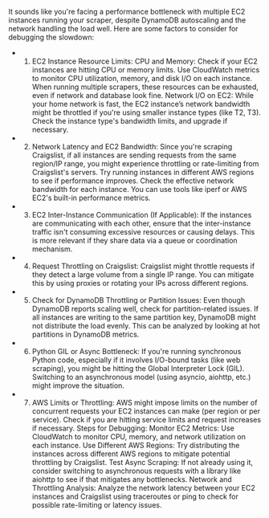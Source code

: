 It sounds like you're facing a performance bottleneck with multiple EC2 instances running your scraper, despite DynamoDB autoscaling and the network handling the load well. Here are some factors to consider for debugging the slowdown:

* 1. EC2 Instance Resource Limits:
CPU and Memory: Check if your EC2 instances are hitting CPU or memory limits. Use CloudWatch metrics to monitor CPU utilization, memory, and disk I/O on each instance. When running multiple scrapers, these resources can be exhausted, even if network and database look fine.
Network I/O on EC2: While your home network is fast, the EC2 instance’s network bandwidth might be throttled if you're using smaller instance types (like T2, T3). Check the instance type's bandwidth limits, and upgrade if necessary.
* 2. Network Latency and EC2 Bandwidth:
Since you're scraping Craigslist, if all instances are sending requests from the same region/IP range, you might experience throttling or rate-limiting from Craigslist's servers. Try running instances in different AWS regions to see if performance improves.
Check the effective network bandwidth for each instance. You can use tools like iperf or AWS EC2's built-in performance metrics.
* 3. EC2 Inter-Instance Communication (If Applicable):
If the instances are communicating with each other, ensure that the inter-instance traffic isn't consuming excessive resources or causing delays. This is more relevant if they share data via a queue or coordination mechanism.
* 4. Request Throttling on Craigslist:
Craigslist might throttle requests if they detect a large volume from a single IP range. You can mitigate this by using proxies or rotating your IPs across different regions.
* 5. Check for DynamoDB Throttling or Partition Issues:
Even though DynamoDB reports scaling well, check for partition-related issues. If all instances are writing to the same partition key, DynamoDB might not distribute the load evenly. This can be analyzed by looking at hot partitions in DynamoDB metrics.
* 6. Python GIL or Async Bottleneck:
If you're running synchronous Python code, especially if it involves I/O-bound tasks (like web scraping), you might be hitting the Global Interpreter Lock (GIL). Switching to an asynchronous model (using asyncio, aiohttp, etc.) might improve the situation.
* 7. AWS Limits or Throttling:
AWS might impose limits on the number of concurrent requests your EC2 instances can make (per region or per service). Check if you are hitting service limits and request increases if necessary.
Steps for Debugging:
Monitor EC2 Metrics: Use CloudWatch to monitor CPU, memory, and network utilization on each instance.
Use Different AWS Regions: Try distributing the instances across different AWS regions to mitigate potential throttling by Craigslist.
Test Async Scraping: If not already using it, consider switching to asynchronous requests with a library like aiohttp to see if that mitigates any bottlenecks.
Network and Throttling Analysis: Analyze the network latency between your EC2 instances and Craigslist using traceroutes or ping to check for possible rate-limiting or latency issues.
